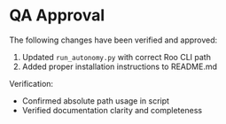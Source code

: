 # QA Approval

The following changes have been verified and approved:

1. Updated `run_autonomy.py` with correct Roo CLI path
2. Added proper installation instructions to README.md

Verification:
- Confirmed absolute path usage in script
- Verified documentation clarity and completeness